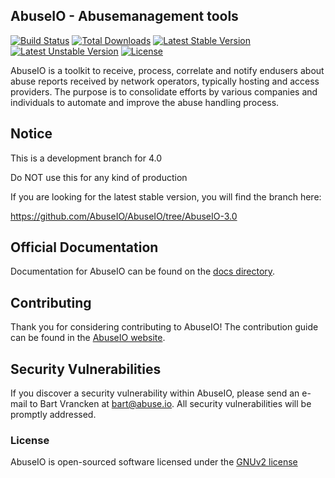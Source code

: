 ## AbuseIO - Abusemanagement tools

[![Build Status](https://api.travis-ci.org/AbuseIO/AbuseIO.svg)](https://travis-ci.org/AbuseIO/AbuseIO)
[![Total Downloads](https://poser.pugx.org/abuseio/abuseio/d/total.svg)](https://packagist.org/packages/abuseio/abuseio)
[![Latest Stable Version](https://poser.pugx.org/abuseio/abuseio/v/stable.svg)](https://packagist.org/abuseio/abuseio)
[![Latest Unstable Version](https://poser.pugx.org/abuseio/abuseio/v/unstable.svg)](https://packagist.org/packages/abuseio/abuseio)
[![License](https://poser.pugx.org/abuseio/abuseio/license.svg)](https://packagist.org/packages/abuseio/abuseio)

AbuseIO is a toolkit to receive, process, correlate and notify endusers about abuse reports received by network operators, typically
hosting and access providers. The purpose is to consolidate efforts by various companies and individuals to automate and improve 
the abuse handling process.

## Notice

This is a development branch for 4.0

Do NOT use this for any kind of production

If you are looking for the latest stable version, you will find the branch here:

https://github.com/AbuseIO/AbuseIO/tree/AbuseIO-3.0


## Official Documentation

Documentation for AbuseIO can be found on the [docs directory](https://github.com/AbuseIO/AbuseIO/tree/master/docs).

## Contributing

Thank you for considering contributing to AbuseIO! The contribution guide can be found in the [AbuseIO website](https://abuse.io/community/get-involved/).

## Security Vulnerabilities

If you discover a security vulnerability within AbuseIO, please send an e-mail to Bart Vrancken at bart@abuse.io. All security vulnerabilities will be promptly addressed.

### License

AbuseIO is open-sourced software licensed under the [GNUv2 license](http://www.gnu.org/licenses/gpl-2.0.en.html)


